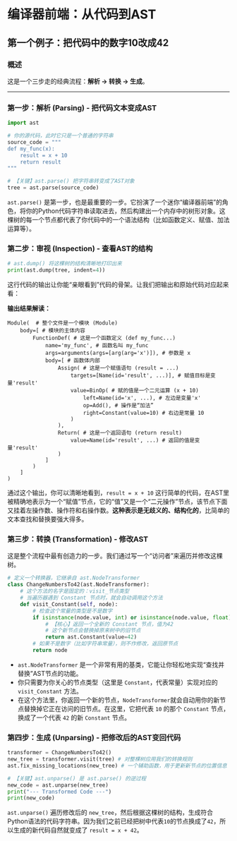 # 编译器前端：从代码到AST

## 第一个例子：把代码中的数字10改成42

### 概述

这是一个三步走的经典流程：**解析 -> 转换 -> 生成**。

---

### 第一步：解析 (Parsing) - 把代码文本变成AST

```python
import ast

# 你的源代码，此时它只是一个普通的字符串
source_code = """
def my_func(x):
    result = x + 10
    return result
"""

# 【关键】ast.parse() 把字符串转变成了AST对象
tree = ast.parse(source_code)
```

`ast.parse()` 是第一步，也是最重要的一步。它扮演了一个迷你“编译器前端”的角色，将你的Python代码字符串读取进去，然后构建出一个内存中的树形对象。这棵树的每一个节点都代表了你代码中的一个语法结构（比如函数定义、赋值、加法运算等）。

### 第二步：审视 (Inspection) - 查看AST的结构

```python
# ast.dump() 将这棵树的结构清晰地打印出来
print(ast.dump(tree, indent=4))
```

这行代码的输出让你能“亲眼看到”代码的骨架。让我们把输出和原始代码对应起来看：

**输出结果解读：**

```
Module(  # 整个文件是一个模块 (Module)
    body=[ # 模块的主体内容
        FunctionDef( # 这是一个函数定义 (def my_func...)
            name='my_func', # 函数名叫 my_func
            args=arguments(args=[arg(arg='x')]), # 参数是 x
            body=[ # 函数体内部
                Assign( # 这是一个赋值语句 (result = ...)
                    targets=[Name(id='result', ...)], # 赋值目标是变量'result'
                    value=BinOp( # 赋的值是一个二元运算 (x + 10)
                        left=Name(id='x', ...), # 左边是变量'x'
                        op=Add(), # 操作是“加法”
                        right=Constant(value=10) # 右边是常量 10
                    )
                ),
                Return( # 这是一个返回语句 (return result)
                    value=Name(id='result', ...) # 返回的值是变量'result'
                )
            ]
        )
    ]
)
```

通过这个输出，你可以清晰地看到，`result = x + 10` 这行简单的代码，在AST里被精确地表示为一个“赋值”节点，它的“值”又是一个“二元操作”节点，该节点下面又挂着左操作数、操作符和右操作数。**这种表示是无歧义的、结构化的**，比简单的文本查找和替换要强大得多。

### 第三步：转换 (Transformation) - 修改AST

这是整个流程中最有创造力的一步。我们通过写一个“访问者”来遍历并修改这棵树。

```python
# 定义一个转换器，它继承自 ast.NodeTransformer
class ChangeNumbersTo42(ast.NodeTransformer):
    # 这个方法的名字是固定的：visit_节点类型
    # 当遍历器遇到 Constant 节点时，就会自动调用这个方法
    def visit_Constant(self, node):
        # 检查这个常量的类型是不是数字
        if isinstance(node.value, int) or isinstance(node.value, float):
            # 【核心】返回一个全新的 Constant 节点，值为42
            # 这个新节点会替换掉原来树中的旧节点
            return ast.Constant(value=42)
        # 如果不是数字（比如字符串常量），则不作修改，返回原节点
        return node
```

* `ast.NodeTransformer` 是一个非常有用的基类，它能让你轻松地实现“查找并替换”AST节点的功能。
* 你只需要为你关心的节点类型（这里是 `Constant`，代表常量）实现对应的 `visit_Constant` 方法。
* 在这个方法里，你返回一个新的节点，`NodeTransformer`就会自动用你的新节点替换掉它正在访问的旧节点。在这里，它把代表 `10` 的那个 `Constant` 节点，换成了一个代表 `42` 的新 `Constant` 节点。

### 第四步：生成 (Unparsing) - 把修改后的AST变回代码

```python
transformer = ChangeNumbersTo42()
new_tree = transformer.visit(tree) # 对整棵树应用我们的转换规则
ast.fix_missing_locations(new_tree) # 一个辅助函数，用于更新新节点的位置信息

# 【关键】ast.unparse() 是 ast.parse() 的逆过程
new_code = ast.unparse(new_tree)
print("--- Transformed Code ---")
print(new_code)
```

`ast.unparse()` 遍历修改后的 `new_tree`，然后根据这棵树的结构，生成符合Python语法的代码字符串。因为我们之前已经把树中代表`10`的节点换成了`42`，所以生成的新代码自然就变成了 `result = x + 42`。

